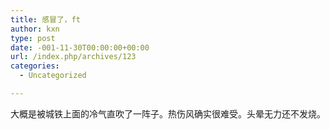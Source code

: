```yaml
---
title: 感冒了，ft
author: kxn
type: post
date: -001-11-30T00:00:00+00:00
url: /index.php/archives/123
categories:
  - Uncategorized

---
```

大概是被城铁上面的冷气直吹了一阵子。热伤风确实很难受。头晕无力还不发烧。